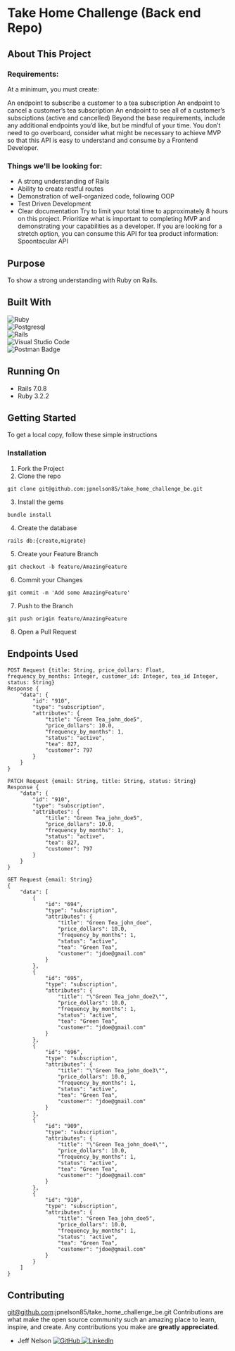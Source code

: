 
# Take Home Challenge (Back end Repo)



## About This Project
### Requirements:
At a minimum, you must create:

An endpoint to subscribe a customer to a tea subscription
An endpoint to cancel a customer’s tea subscription
An endpoint to see all of a customer’s subsciptions (active and cancelled)
Beyond the base requirements, include any additional endpoints you’d like, but be mindful of your time. You don’t need to go overboard, consider what might be necessary to achieve MVP so that this API is easy to understand and consume by a Frontend Developer.

### Things we'll be looking for:
- A strong understanding of Rails
- Ability to create restful routes
- Demonstration of well-organized code, following OOP
- Test Driven Development
- Clear documentation
Try to limit your total time to approximately 8 hours on this project. Prioritize what is important to completing MVP and demonstrating your capabilities as a developer. If you are looking for a stretch option, you can consume this API for tea product information: Spoontacular API
                    
## Purpose

To show a strong understanding with Ruby on Rails.

## Built With
![Ruby](https://img.shields.io/badge/ruby-%23CC342D.svg?style=for-the-badge&logo=ruby&logoColor=white)</br>
![Postgresql](https://img.shields.io/badge/PostgreSQL-316192?style=for-the-badge&logo=postgresql&logoColor=white)</br>
![Rails](https://img.shields.io/badge/rails-%23CC0000.svg?style=for-the-badge&logo=ruby-on-rails&logoColor=white)</br>
![Visual Studio Code](https://img.shields.io/badge/Visual%20Studio%20Code-0078d7.svg?style=for-the-badge&logo=visual-studio-code&logoColor=white)</br>
![Postman Badge](https://img.shields.io/badge/Postman-FF6C37?logo=postman&logoColor=fff&style=for-the-badge)</br>


## Running On
  - Rails 7.0.8
  - Ruby 3.2.2

## <b>Getting Started</b>

To get a local copy, follow these simple instructions

### <b>Installation</b>

1. Fork the Project
2. Clone the repo 
``` 
git clone git@github.com:jpnelson85/take_home_challenge_be.git
```
3. Install the gems
```
bundle install
```
4. Create the database
```
rails db:{create,migrate}
```
5. Create your Feature Branch 
```
git checkout -b feature/AmazingFeature
```
6. Commit your Changes 
```
git commit -m 'Add some AmazingFeature' 
```
7. Push to the Branch 
```
git push origin feature/AmazingFeature
```
8. Open a Pull Request

## Endpoints Used
```
POST Request {title: String, price_dollars: Float, frequency_by_months: Integer, customer_id: Integer, tea_id Integer, status: String}
Response {
    "data": {
        "id": "910",
        "type": "subscription",
        "attributes": {
            "title": "Green Tea_john_doe5",
            "price_dollars": 10.0,
            "frequency_by_months": 1,
            "status": "active",
            "tea": 827,
            "customer": 797
        }
    }
}
```
```
PATCH Request {email: String, title: String, status: String}
Response {
    "data": {
        "id": "910",
        "type": "subscription",
        "attributes": {
            "title": "Green Tea_john_doe5",
            "price_dollars": 10.0,
            "frequency_by_months": 1,
            "status": "active",
            "tea": 827,
            "customer": 797
        }
    }
}
```
```
GET Request {email: String}
{
    "data": [
        {
            "id": "694",
            "type": "subscription",
            "attributes": {
                "title": "Green Tea_john_doe",
                "price_dollars": 10.0,
                "frequency_by_months": 1,
                "status": "active",
                "tea": "Green Tea",
                "customer": "jdoe@gmail.com"
            }
        },
        {
            "id": "695",
            "type": "subscription",
            "attributes": {
                "title": "\"Green Tea_john_doe2\"",
                "price_dollars": 10.0,
                "frequency_by_months": 1,
                "status": "active",
                "tea": "Green Tea",
                "customer": "jdoe@gmail.com"
            }
        },
        {
            "id": "696",
            "type": "subscription",
            "attributes": {
                "title": "\"Green Tea_john_doe3\"",
                "price_dollars": 10.0,
                "frequency_by_months": 1,
                "status": "active",
                "tea": "Green Tea",
                "customer": "jdoe@gmail.com"
            }
        },
        {
            "id": "909",
            "type": "subscription",
            "attributes": {
                "title": "\"Green Tea_john_doe4\"",
                "price_dollars": 10.0,
                "frequency_by_months": 1,
                "status": "active",
                "tea": "Green Tea",
                "customer": "jdoe@gmail.com"
            }
        },
        {
            "id": "910",
            "type": "subscription",
            "attributes": {
                "title": "Green Tea_john_doe5",
                "price_dollars": 10.0,
                "frequency_by_months": 1,
                "status": "active",
                "tea": "Green Tea",
                "customer": "jdoe@gmail.com"
            }
        }
    ]
}
```


## Contributing
git@github.com:jpnelson85/take_home_challenge_be.git
Contributions are what make the open source community such an amazing place to learn, inspire, and create. Any contributions you make are **greatly appreciated**.


- Jeff Nelson [![GitHub](https://img.shields.io/badge/GitHub-100000?style=for-the-badge&logo=github&logoColor=white) ](https://github.com/jpnelson85) [![LinkedIn](https://img.shields.io/badge/LinkedIn-0077B5?style=for-the-badge&logo=linkedin&logoColor=white) ](https://www.linkedin.com/in/jeff-nelson-307aba45/)
